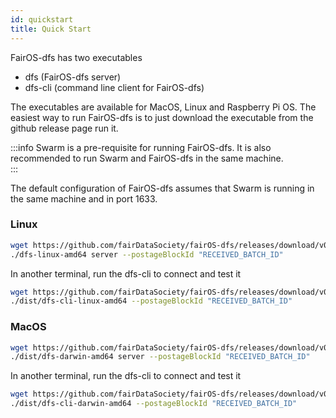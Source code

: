 ```yaml
---
id: quickstart
title: Quick Start
---
```


FairOS-dfs has two executables
- dfs (FairOS-dfs server)
- dfs-cli (command line client for FairOS-dfs)

The executables are available for MacOS, Linux and Raspberry Pi OS. The easiest way to run FairOS-dfs is to just download the executable from the github release page run it. 


:::info
Swarm is a pre-requisite for running FairOS-dfs. It is also recommended to run Swarm and FairOS-dfs in the same machine.  
:::


The default configuration of FairOS-dfs assumes that Swarm is running in the same machine and in port 1633.

### Linux

```sh
wget https://github.com/fairDataSociety/fairOS-dfs/releases/download/v0.6.2/dfs-linux-amd64
./dfs-linux-amd64 server --postageBlockId "RECEIVED_BATCH_ID"
```

In another terminal, run the dfs-cli to connect and test it
```sh
wget https://github.com/fairDataSociety/fairOS-dfs/releases/download/v0.6.2/dfs-cli-linux-amd64
./dist/dfs-cli-linux-amd64 --postageBlockId "RECEIVED_BATCH_ID"
```


### MacOS

```sh
wget https://github.com/fairDataSociety/fairOS-dfs/releases/download/v0.6.2/dfs-darwin-amd64
./dist/dfs-darwin-amd64 server --postageBlockId "RECEIVED_BATCH_ID"
```

In another terminal, run the dfs-cli to connect and test it
```sh
wget https://github.com/fairDataSociety/fairOS-dfs/releases/download/v0.6.2/dfs-cli-darwin-amd64
./dist/dfs-cli-darwin-amd64 --postageBlockId "RECEIVED_BATCH_ID"
```


